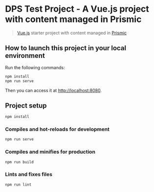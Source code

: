# DPS Test Project - A Vue.js project with content managed in Prismic

> [Vue.js](https://vuejs.org) starter project with content managed in [Prismic](https://prismic.io)

## How to launch this project in your local environment

Run the following commands:

``` bash
npm install
npm run serve
```

Then you can access it at [http://localhost:8080](http://localhost:8080).

## Project setup
``` bash
npm install
```

### Compiles and hot-reloads for development
``` bash
npm run serve
```

### Compiles and minifies for production
``` bash
npm run build
```

### Lints and fixes files
``` bash
npm run lint
```
